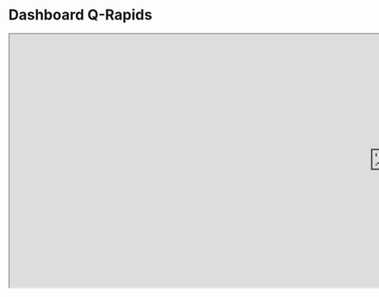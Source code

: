 # Dashboard Q-Rapids

<iframe src="https://fcte-qualidade-de-software-1.github.io/2025-1-T01-RUTH-LICHTERMA/qrapid/dashboard_fixed.html" width=1500 height=500>